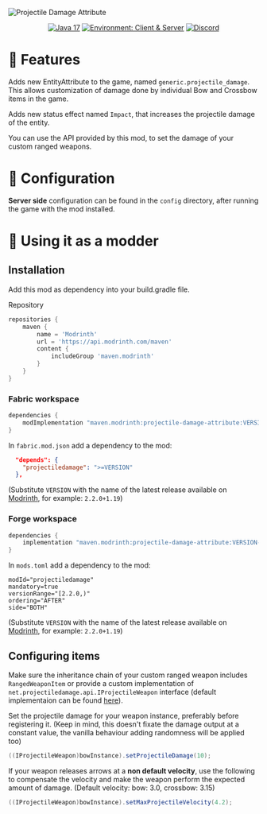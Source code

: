 ![Projectile Damage Attribute](.github/projectile_damage_title.png)

<div align="center">

<a href="">![Java 17](https://img.shields.io/badge/Java%2017-ee9258?logo=coffeescript&logoColor=ffffff&labelColor=606060&style=flat-square)</a>
<a href="">![Environment: Client & Server](https://img.shields.io/badge/environment-Client%20&%20Server-1976d2?style=flat-square)</a>
<a href="">[![Discord](https://img.shields.io/discord/973561601519149057.svg?label=&logo=discord&logoColor=ffffff&color=7389D8&labelColor=6A7EC2&style=flat-square)](https://discord.gg/KN9b3pjFTM)</a>

</div>

# 🏹️ Features

Adds new EntityAttribute to the game, named `generic.projectile_damage`. This allows customization of damage done by individual Bow and Crossbow items in the game.

Adds new status effect named `Impact`, that increases the projectile damage of the entity.

You can use the API provided by this mod, to set the damage of your custom ranged weapons.  

# 🔧 Configuration

**Server side** configuration can be found in the `config` directory, after running the game with the mod installed.

# 🔨 Using it as a modder

## Installation

Add this mod as dependency into your build.gradle file.

Repository
```groovy
repositories {
    maven {
        name = 'Modrinth'
        url = 'https://api.modrinth.com/maven'
        content {
            includeGroup 'maven.modrinth'
        }
    }
}
```

### Fabric workspace
```groovy
dependencies {
    modImplementation "maven.modrinth:projectile-damage-attribute:VERSION-fabric"
}
```
In `fabric.mod.json` add a dependency to the mod:
```json
  "depends": {
    "projectiledamage": ">=VERSION"
  },
```

(Substitute `VERSION` with the name of the latest release available on [Modrinth](https://modrinth.com/mod/projectile-damage-attribute/versions), for example: `2.2.0+1.19`)

### Forge workspace
```groovy
dependencies {
    implementation "maven.modrinth:projectile-damage-attribute:VERSION-forge"
}
```
In `mods.toml` add a dependency to the mod:
```
modId="projectiledamage"
mandatory=true
versionRange="[2.2.0,)"
ordering="AFTER"
side="BOTH"
```

(Substitute `VERSION` with the name of the latest release available on [Modrinth](https://modrinth.com/mod/projectile-damage-attribute/versions), for example: `2.2.0+1.19`)

## Configuring items

Make sure the inheritance chain of your custom ranged weapon includes `RangedWeaponItem` or provide a custom implementation of `net.projectiledamage.api.IProjectileWeapon` interface (default implementaion can be found [here](./src/main/java/net/projectiledamage/api/IProjectileWeapon.java)).

Set the projectile damage for your weapon instance, preferably before registering it.
(Keep in mind, this doesn't fixate the damage output at a constant value, the vanilla behaviour adding randomness will be applied too)  
```java
((IProjectileWeapon)bowInstance).setProjectileDamage(10);
```
If your weapon releases arrows at a **non default velocity**, use the following to compensate the velocity and make the weapon perform the expected amount of damage. (Default velocity: bow: 3.0, crossbow: 3.15)
```java
((IProjectileWeapon)bowInstance).setMaxProjectileVelocity(4.2);
```
